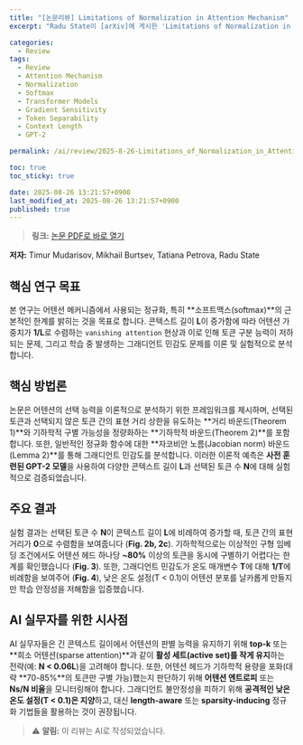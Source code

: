 ```yaml
---
title: "[논문리뷰] Limitations of Normalization in Attention Mechanism"
excerpt: "Radu State이 [arXiv]에 게시한 'Limitations of Normalization in Attention Mechanism' 논문에 대한 자세한 리뷰입니다."

categories:
  - Review
tags:
  - Review
  - Attention Mechanism
  - Normalization
  - Softmax
  - Transformer Models
  - Gradient Sensitivity
  - Token Separability
  - Context Length
  - GPT-2

permalink: /ai/review/2025-8-26-Limitations_of_Normalization_in_Attention_Mechanism/

toc: true
toc_sticky: true

date: 2025-08-26 13:21:57+0900
last_modified_at: 2025-08-26 13:21:57+0900
published: true
---
```

> **링크:** [논문 PDF로 바로 열기](https://arxiv.org/abs/2508.17821)

**저자:** Timur Mudarisov, Mikhail Burtsev, Tatiana Petrova, Radu State



## 핵심 연구 목표
본 연구는 어텐션 메커니즘에서 사용되는 정규화, 특히 **소프트맥스(softmax)**의 근본적인 한계를 밝히는 것을 목표로 합니다. 콘텍스트 길이 **L**이 증가함에 따라 어텐션 가중치가 **1/L**로 수렴하는 `vanishing attention` 현상과 이로 인해 토큰 구분 능력이 저하되는 문제, 그리고 학습 중 발생하는 그래디언트 민감도 문제를 이론 및 실험적으로 분석합니다.

## 핵심 방법론
논문은 어텐션의 선택 능력을 이론적으로 분석하기 위한 프레임워크를 제시하며, 선택된 토큰과 선택되지 않은 토큰 간의 표현 거리 상한을 유도하는 **거리 바운드(Theorem 1)**와 기하학적 구별 가능성을 정량화하는 **기하학적 바운드(Theorem 2)**를 포함합니다. 또한, 일반적인 정규화 함수에 대한 **자코비안 노름(Jacobian norm) 바운드(Lemma 2)**를 통해 그래디언트 민감도를 분석합니다. 이러한 이론적 예측은 **사전 훈련된 GPT-2 모델**을 사용하여 다양한 콘텍스트 길이 **L**과 선택된 토큰 수 **N**에 대해 실험적으로 검증되었습니다.

## 주요 결과
실험 결과는 선택된 토큰 수 **N**이 콘텍스트 길이 **L**에 비례하여 증가할 때, 토큰 간의 표현 거리가 **0**으로 수렴함을 보여줍니다 (**Fig. 2b, 2c**). 기하학적으로는 이상적인 구형 임베딩 조건에서도 어텐션 헤드 하나당 **~80%** 이상의 토큰을 동시에 구별하기 어렵다는 한계를 확인했습니다 (**Fig. 3**). 또한, 그래디언트 민감도가 온도 매개변수 **T**에 대해 **1/T**에 비례함을 보여주어 (**Fig. 4**), 낮은 온도 설정(T < 0.1)이 어텐션 분포를 날카롭게 만들지만 학습 안정성을 저해함을 입증했습니다.

## AI 실무자를 위한 시사점
AI 실무자들은 긴 콘텍스트 길이에서 어텐션의 판별 능력을 유지하기 위해 **top-k** 또는 **희소 어텐션(sparse attention)**과 같이 **활성 세트(active set)를 작게 유지**하는 전략(예: **N < 0.06L**)을 고려해야 합니다. 또한, 어텐션 헤드가 기하학적 용량을 포화(대략 **70-85%**의 토큰만 구별 가능)했는지 판단하기 위해 **어텐션 엔트로피** 또는 **Ns/N 비율**을 모니터링해야 합니다. 그래디언트 불안정성을 피하기 위해 **공격적인 낮은 온도 설정(T < 0.1)은 지양**하고, 대신 **length-aware** 또는 **sparsity-inducing** 정규화 기법들을 활용하는 것이 권장됩니다.

> ⚠️ **알림:** 이 리뷰는 AI로 작성되었습니다.